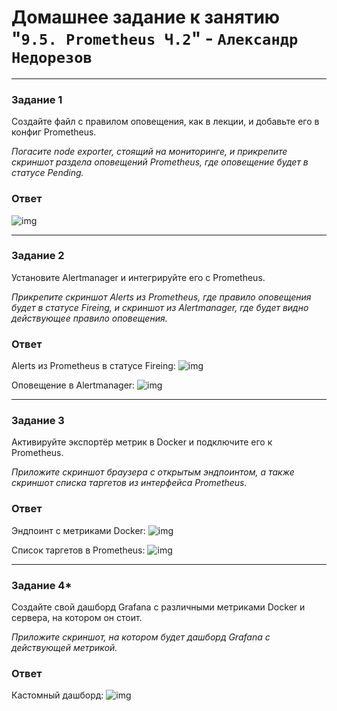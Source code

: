 # Домашнее задание к занятию "`9.5. Prometheus Ч.2`" - `Александр Недорезов`

---

### Задание 1


Создайте файл с правилом оповещения, как в лекции, и добавьте его в конфиг Prometheus.

*Погасите node exporter, стоящий на мониторинге, и прикрепите скриншот раздела оповещений Prometheus, где оповещение будет в статусе Pending.*

### Ответ

![img](https://github.com/smutosey/sys-netology-hw/09-05-prometheus-p2/img/01-1.png)

---

### Задание 2

Установите Alertmanager и интегрируйте его с Prometheus.

*Прикрепите скриншот Alerts из Prometheus, где правило оповещения будет в статусе Fireing, и скриншот из Alertmanager, где будет видно действующее правило оповещения.*

### Ответ

Alerts из Prometheus в статусе Fireing:
![img](https://github.com/smutosey/sys-netology-hw/09-05-prometheus-p2/img/02-1.png)

Оповещение в Alertmanager:
![img](https://github.com/smutosey/sys-netology-hw/09-05-prometheus-p2/img/02-2.png)

---

### Задание 3

Активируйте экспортёр метрик в Docker и подключите его к Prometheus.

*Приложите скриншот браузера с открытым эндпоинтом, а также скриншот списка таргетов из интерфейса Prometheus.*

### Ответ

Эндпоинт с метриками Docker: 
![img](https://github.com/smutosey/sys-netology-hw/09-05-prometheus-p2/img/03-1.png)

Список таргетов в Prometheus: 
![img](https://github.com/smutosey/sys-netology-hw/09-05-prometheus-p2/img/03-2.png)

---

### Задание 4*

Создайте свой дашборд Grafana с различными метриками Docker и сервера, на котором он стоит.

*Приложите скриншот, на котором будет дашборд Grafana с действующей метрикой.*

### Ответ

Кастомный дашборд:
![img](https://github.com/smutosey/sys-netology-hw/09-05-prometheus-p2/img/04-1.png)
